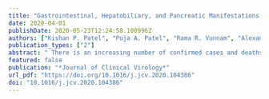 ```yaml
---
title: "Gastrointestinal, Hepatobiliary, and Pancreatic Manifestations of COVID-19"
date: 2020-04-01
publishDate: 2020-05-23T12:24:58.100996Z
authors: ["Kishan P. Patel", "Puja A. Patel", "Rama R. Vunnam", "Alexander T. Hewlett", "Rohit Jain", "Ran Jing", "Srinivas R. Vunnam"]
publication_types: ["2"]
abstract: " There is an increasing number of confirmed cases and deaths caused by the Severe acute respiratory syndrome coronavirus 2 (SARS-CoV-2) contributing to the Coronavirus disease 2019 (COVID-19) pandemic. At this point, the need for further disease characterization is critical. COVID-19 is well established as a respiratory tract pathogen; however, recent studies have shown an increasing number of patients reporting gastrointestinal manifestations such as diarrhea, nausea, vomiting, and abdominal pain. The time from onset of gastrointestinal symptoms to hospital presentation is often delayed compared to that of respiratory symptoms. It has been noted that SARS-CoV-2 RNA can be detected in fecal matter for an extended period of time, even after respiratory samples have tested negative and patients are asymptomatic. In this article, SARS-CoV-2 and its disease COVID-19 will be reviewed with consideration of the latest literature about gastrointestinal symptomatology, the mechanisms by which the virus may inflict damage, and the possibility of viral replication contributing to a fecal-oral route of transmission. "
featured: false
publication: "*Journal of Clinical Virology*"
url_pdf: "https://doi.org/10.1016/j.jcv.2020.104386"
doi: "10.1016/j.jcv.2020.104386"
---
```


